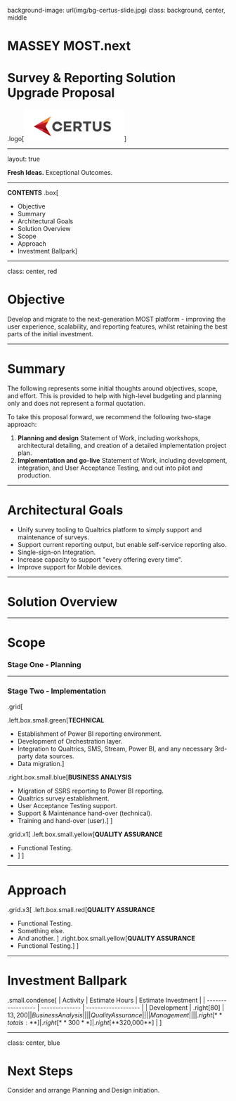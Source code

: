 background-image: url(img/bg-certus-slide.jpg)
class: background, center, middle

# MASSEY MOST.next

# Survey & Reporting Solution Upgrade Proposal

.logo[<img src="img/logo.png"/>]

---
layout: true
<div id="footer-content"><p><strong>Fresh Ideas.</strong> Exceptional Outcomes.</p></div>

---

**CONTENTS**
.box[

* Objective
* Summary
* Architectural Goals
* Solution Overview
* Scope
* Approach
* Investment Ballpark]



---

class: center, red

# Objective

Develop and migrate to the next-generation MOST platform - improving the user experience, scalability, and reporting features, whilst retaining the best parts of the initial investment.

---

# Summary

The following represents some initial thoughts around objectives, scope, and effort. This is provided to help with high-level budgeting and planning only and does not represent a formal quotation.

To take this proposal forward, we recommend the following two-stage approach:

1. **Planning and design** Statement of Work, including workshops, architectural detailing, and creation of a detailed implementation project plan.
2. **Implementation and go-live** Statement of Work, including development, integration, and User Acceptance Testing, and out into pilot and production.

---

# Architectural Goals

* Unify survey tooling to Qualtrics platform to simply support and maintenance of surveys.
* Support current reporting output, but enable self-service reporting also.
* Single-sign-on Integration.
* Increase capacity to support "every offering every time".
* Improve support for Mobile devices.

---

# Solution Overview



---

# Scope

### Stage One - Planning



---

### Stage Two - Implementation

.grid[

.left.box.small.green[**TECHNICAL**

* Establishment of Power BI reporting environment.
* Development of Orchestration layer.
* Integration to Qualtrics, SMS, Stream, Power BI, and any necessary 3rd-party data sources.
* Data migration.]

.right.box.small.blue[**BUSINESS ANALYSIS**

* Migration of SSRS reporting to Power BI reporting.
* Qualtrics survey establishment.
* User Acceptance Testing support.
* Support & Maintenance hand-over (technical).
* Training and hand-over (user).]
] 

.grid.x1[
.left.box.small.yellow[**QUALITY ASSURANCE**
* Functional Testing.
* ]
]

---

# Approach
.grid.x3[
  .left.box.small.red[**QUALITY ASSURANCE**

* Functional Testing.
* Something else.
* And another. ]
  .right.box.small.yellow[**QUALITY ASSURANCE**
* Functional Testing.]
]

---

# Investment Ballpark

.small.condense[
| Activity          | Estimate Hours | Estimate Investment |
| ----------------- | -------------- | ------------------- |
| Development       | .right[80]            | $13,200            |
| Business Analysis |                |                     |
| Quality Assurance |                |                     |
| Management        |                |                     |
| .right[**totals:**]	    | .right[**300**]	| .right[**$320,000**] |
]

---

class: center, blue

# Next Steps

Consider and arrange Planning and Design initiation.
